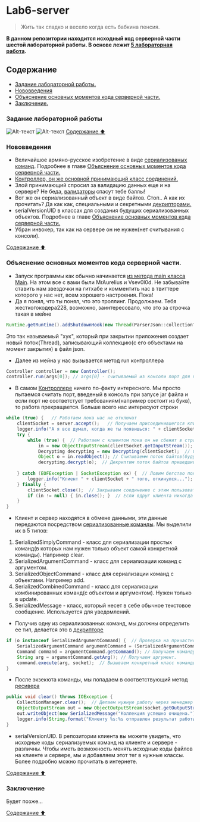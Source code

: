 # Lab6-server
> Жить так сладко и весело когда есть бабкина пенсия.
>
**В данном репозитории находится исходный код серверной части шестой лабораторной работы. В основе лежит [5 лабораторная работа](https://github.com/MrAureliuss/Lab5/).**


## Содержание <a name="Содержание"></a> 
* [Задание лабораторной работы.](#Задание)
* [Нововведения](#Нововведения)
* [Объяснение основных моментов кода серверной части.](#Пояснения)
* [Заключение.](#Заключение)

### Задание лабораторной работы <a name="Задание"></a>
![Alt-текст](https://i.imgur.com/7Cf9GwG.jpg)
![Alt-текст](https://imgur.com/NOn07t5.jpg)
[Содержание :arrow_up:](#Содержание)

### Нововведения <a name="Нововведения"></a>
+ Величайшое армяно-русское изобретение в виде [сериализованых команд](/src/Commands/SerializedCommands). Подробнее в главе [Объяснение основных моментов кода серверной части.](#Пояснения)
+ [Контроллер, он же основной принимающий класс соединений.](/src/ServerSocket/Controller.java)
+ Злой принимающий спросил за валидацию данных еще и на сервере? Не беда, [валидаторы](/src/Utils/Validator.java) спасут тебе баллы!
+ Вот же он сериализованный объект в виде байтов. Стоп.. А как их прочитать? Да как как, специальными и секретными [декрипторами.](/src/Utils/CommandHandler/Decrypting.java)
+ serialVersionUID в классах для создания будущих сериализованных объектов. Подробнее в главе [Объяснение основных моментов кода серверной части.](#Пояснения) 
+ Убран инвокер, так как на сервере он не нужен(нет считывания с консоли).

[Содержание :arrow_up:](#Содержание)

### Объяснение основных моментов кода серверной части. <a name="Пояснения"></a>

+ Запуск программы как обычно начинается [из метода main класса Main](/src/Main.java). На этом все с вами были MrAurelius и Vsev0l0d. Не забывайте ставить нам звездочки на гитхабе и комментить нас в твиттере которого у нас нет, всем хорошего настроения. Пока!
+ Да я понял, что ты понял, что это троллинг. Продолжаем. Тебя жесткогокодера228, возможно, заинтересовало, что это за строчка такая в мейне   
```Java
Runtime.getRuntime().addShutdownHook(new Thread(ParserJson::collectionToJson));

```
Это так называемый "хук", который при закрытии приложения создает новый поток(Thread), записывающий коллекцию(c его объектами на момент закрытия) в файл json.
+ Далее из мейна у нас вызывается метод run контроллера
```Java
Controller controller = new Controller();
controller.run(args[0]); // args[0] - считываемый из консоли порт для прослушивания.
```
+ В самом [Контроллере](/src/ServerSocket/Controller.java) ничего по-факту интересного. Мы просто пытаемся считать порт, введеный в консоль при запусе jar файла и если порт не соответстует требованиям(например состоит из букв), то работа прекращается.
Больше всего нас интересуют строки
```Java
while (true) {   // Работаем пока нас не отключат
    clientSocket = server.accept();   // Получаем присоединившегося клиента
    logger.info("А я все думал, когда же ты появишься: " + clientSocket);  // Сообщаем о нем.
    try { 
        while (true) {  // Работаем с клиентом пока он не сбежит в страхе
            in = new ObjectInputStream(clientSocket.getInputStream());  // Создаем входной поток объектов данного пользователя.
            Decrypting decrypting = new Decrypting(clientSocket);  // Создаем объект декриптора.
            Object o = in.readObject(); // Считываемм поток байтов(будущий сериализованый объект).
            decrypting.decrypt(o);  // Декриптим поток байтов пришедший с клиента.
        
    } catch (EOFException | SocketException ex) {  // Ловим бегство пользователя и сигнализируем это.
        logger.info("Клиент " + clientSocket + " того, откинулся...");
    } finally {
        clientSocket.close();  // Закрываем соединение с этим пользователем.
        if (in != null) { in.close(); }  // Если вдруг клиента никогда и не было, делаем проверку, чтоб не прострелить колено.
    }
}
```

+ Клиент и сервер находятся в обмене данными, эти данные передаются посредством [сериализованные команды](/src/Commands/SerializedCommands).
Мы выделили их в 5 типов:
1. SerializedSimplyCommand - класс для сериализации простых команд(в которых нам нужен только объект самой конкретной команды). Например clear.
2. SerializedArgumentCommand - класс для сериализации команд с аргументом.
3. SerializedObjectCommand - класс для сериализации команд с объектами. Например add.
4. SerializedCombinedCommand - класс для сериализации комбинированных команд(с объектом и аргументом). Нужен только в update.
5. SerializedMessage - класс, который несет в себе обычное текстовое сообщение. Используется для уведомлений.

+ Получив одну из сериализованных команд, мы должны определить ее тип, делается это в [декрипторе](/src/Utils/CommandHandler/Decrypting.java)
```Java
if (o instanceof SerializedArgumentCommand) {  // Проверка на причастность к одной из сериалованных команд.
    SerializedArgumentCommand argumentCommand = (SerializedArgumentCommand) o; // Приводим типы.
    Command command = argumentCommand.getCommand(); // Получаем команду.
    String arg = argumentCommand.getArg(); // Получаем аргумент.
    command.execute(arg, socket);  // Вызываем конкретный класс команды. Внимание! Абстрактный класс команды изменен, не поленись зайди и посмотри что там изменилось.
}
```

+ После экзекюта команды, мы попадаем в соответствующий метод [ресивера](/src/Commands/CommandReceiver.java)
```Java
public void clear() throws IOException {
    CollectionManager.clear();  // Делаем нужную работу через менеджер коллекции.
    ObjectOutputStream out = new ObjectOutputStream(socket.getOutputStream(  // Создаем выходной поток объектов для клиента. 
    out.writeObject(new SerializedMessage("Коллекция успешно очищена."));  // Шлем сообщение на клиент.
    logger.info(String.format("Клиенту %s:%s отправлен результат работы команды CLEAR", socket.getInetAddress(), socket.getPort())); // Логгируем
}
```

+ serialVersionUID. В репозитории клиента вы можете увидеть, что исходные коды сериализуемых команд на клиенте и сервере - различны. Чтобы иметь возможность менять исходные коды файлов на клиенте и сервере, мы и добавляем этот тег в нужные классы. Более подробно можно прочитать в интернете.

[Содержание :arrow_up:](#Содержание)

### Заключение <a name="Заключение"></a>
Будет позже...

[Содержание :arrow_up:](#Содержание)
